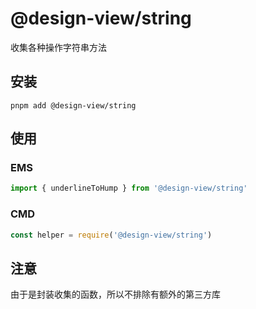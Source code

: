 # @design-view/string

收集各种操作字符串方法

## 安装

```shell
pnpm add @design-view/string

```

## 使用

### EMS

```ts
import { underlineToHump } from '@design-view/string'

```

### CMD

```js
const helper = require('@design-view/string')

```

## 注意

由于是封装收集的函数，所以不排除有额外的第三方库
